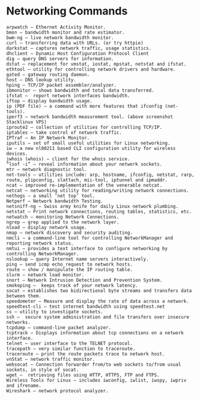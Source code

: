 # Networking Commands










    arpwatch – Ethernet Activity Monitor.
    bmon – bandwidth monitor and rate estimator.
    bwm-ng – live network bandwidth monitor.
    curl – transferring data with URLs. (or try httpie)
    darkstat – captures network traffic, usage statistics.
    dhclient – Dynamic Host Configuration Protocol Client
    dig – query DNS servers for information.
    dstat – replacement for vmstat, iostat, mpstat, netstat and ifstat.
    ethtool – utility for controlling network drivers and hardware.
    gated – gateway routing daemon.
    host – DNS lookup utility.
    hping – TCP/IP packet assembler/analyzer.
    ibmonitor – shows bandwidth and total data transferred.
    ifstat –  report network interfaces bandwidth.
    iftop – display bandwidth usage.
    ip (PDF file) – a command with more features that ifconfig (net-tools).
    iperf3 – network bandwidth measurement tool. (above screenshot Stacklinux VPS)
    iproute2 – collection of utilities for controlling TCP/IP.
    iptables – take control of network traffic.
    IPTraf – An IP Network Monitor.
    iputils – set of small useful utilities for Linux networking.
    iw – a new nl80211 based CLI configuration utility for wireless devices.
    jwhois (whois) – client for the whois service.
    “lsof -i” – reveal information about your network sockets.
    mtr – network diagnostic tool.
    net-tools – utilities include: arp, hostname, ifconfig, netstat, rarp, route, plipconfig, slattach, mii-tool, iptunnel and ipmaddr.
    ncat – improved re-implementation of the venerable netcat.
    netcat – networking utility for reading/writing network connections.
    nethogs – a small ‘net top’ tool.
    Netperf – Network bandwidth Testing.
    netsniff-ng – Swiss army knife for daily Linux network plumbing.
    netstat – Print network connections, routing tables, statistics, etc.
    netwatch – monitoring Network Connections.
    ngrep – grep applied to the network layer.
    nload – display network usage.
    nmap – network discovery and security auditing.
    nmcli – a command-line tool for controlling NetworkManager and reporting network status.
    nmtui – provides a text interface to configure networking by controlling NetworkManager.
    nslookup – query Internet name servers interactively.
    ping – send icmp echo_request to network hosts.
    route – show / manipulate the IP routing table.
    slurm – network load monitor.
    snort – Network Intrusion Detection and Prevention System.
    smokeping –  keeps track of your network latency.
    socat – establishes two bidirectional byte streams and transfers data between them.
    speedometer – Measure and display the rate of data across a network.
    speedtest-cli – test internet bandwidth using speedtest.net
    ss – utility to investigate sockets.
    ssh –  secure system administration and file transfers over insecure networks.
    tcpdump – command-line packet analyzer.
    tcptrack – Displays information about tcp connections on a network interface.
    telnet – user interface to the TELNET protocol.
    tracepath – very similar function to traceroute.
    traceroute – print the route packets trace to network host.
    vnStat – network traffic monitor.
    websocat – Connection forwarder from/to web sockets to/from usual sockets, in style of socat.
    wget –  retrieving files using HTTP, HTTPS, FTP and FTPS.
    Wireless Tools for Linux – includes iwconfig, iwlist, iwspy, iwpriv and ifrename.
    Wireshark – network protocol analyzer.